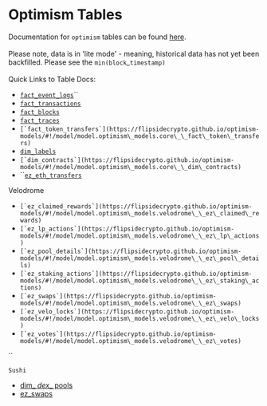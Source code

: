 # Optimism Tables

Documentation for `optimism` tables can be found [here](https://flipsidecrypto.github.io/optimism-models/#!/overview).\
\
Please note, data is in 'lite mode' - meaning, historical data has not yet been backfilled. Please see the `min(block`\_`timestamp)`\
\
Quick Links to Table Docs:

* [`fact_event_logs`](https://flipsidecrypto.github.io/optimism-models/#!/model/model.optimism\_models.core\_\_fact\_blocks)``
* [`fact_transactions`](https://flipsidecrypto.github.io/optimism-models/#!/model/model.optimism\_models.core\_\_fact\_transactions)
* [`fact_blocks`](https://flipsidecrypto.github.io/optimism-models/#!/model/model.optimism\_models.core\_\_fact\_blocks)
* [`fact_traces`](https://flipsidecrypto.github.io/optimism-models/#!/model/model.optimism\_models.core\_\_fact\_traces)
* ``[`fact_token_transfers`](https://flipsidecrypto.github.io/optimism-models/#!/model/model.optimism\_models.core\_\_fact\_token\_transfers)``
* [`dim_labels`](https://flipsidecrypto.github.io/optimism-models/#!/model/model.optimism\_models.core\_\_dim\_labels)
* ``[`dim_contracts`](https://flipsidecrypto.github.io/optimism-models/#!/model/model.optimism\_models.core\_\_dim\_contracts)``
* ``[`ez_eth_transfers`](https://flipsidecrypto.github.io/optimism-models/#!/model/model.optimism\_models.core\_\_ez\_eth\_transfers)

Velodrome

* ``[`ez_claimed_rewards`](https://flipsidecrypto.github.io/optimism-models/#!/model/model.optimism\_models.velodrome\_\_ez\_claimed\_rewards)``
* ``[`ez_lp_actions`](https://flipsidecrypto.github.io/optimism-models/#!/model/model.optimism\_models.velodrome\_\_ez\_lp\_actions)``
* ``[`ez_pool_details`](https://flipsidecrypto.github.io/optimism-models/#!/model/model.optimism\_models.velodrome\_\_ez\_pool\_details)``
* ``[`ez_staking_actions`](https://flipsidecrypto.github.io/optimism-models/#!/model/model.optimism\_models.velodrome\_\_ez\_staking\_actions)``
* ``[`ez_swaps`](https://flipsidecrypto.github.io/optimism-models/#!/model/model.optimism\_models.velodrome\_\_ez\_swaps)``
* ``[`ez_velo_locks`](https://flipsidecrypto.github.io/optimism-models/#!/model/model.optimism\_models.velodrome\_\_ez\_velo\_locks)``
* ``[`ez_votes`](https://flipsidecrypto.github.io/optimism-models/#!/model/model.optimism\_models.velodrome\_\_ez\_votes)``

``

`Sushi`

* [dim\_ _dex_\_ pools](https://flipsidecrypto.github.io/optimism-models/#!/model/model.optimism\_models.sushi\_\_dim\_dex\_pools)
* [ez\_swaps](https://flipsidecrypto.github.io/optimism-models/#!/model/model.optimism\_models.sushi\_\_ez\_swaps)

